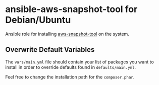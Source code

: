 ansible-aws-snapshot-tool for Debian/Ubuntu
============

Ansible role for installing [aws-snapshot-tool](git@github.com:haikulab/aws-snapshot-tool.git) on the system.

## Overwrite Default Variables

The `vars/main.yml` file should contain your list of packages you want to install in order to override defaults found in `defaults/main.yml`.

Feel free to change the installation path for the `composer.phar`.
